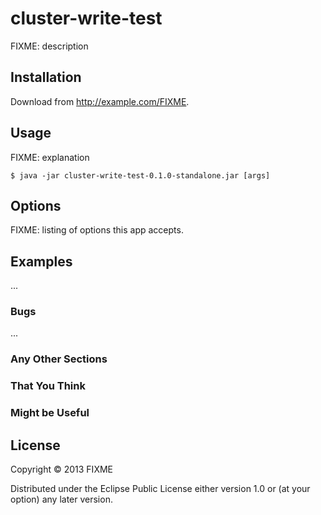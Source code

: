 # cluster-write-test

FIXME: description

## Installation

Download from http://example.com/FIXME.

## Usage

FIXME: explanation

    $ java -jar cluster-write-test-0.1.0-standalone.jar [args]

## Options

FIXME: listing of options this app accepts.

## Examples

...

### Bugs

...

### Any Other Sections
### That You Think
### Might be Useful

## License

Copyright © 2013 FIXME

Distributed under the Eclipse Public License either version 1.0 or (at
your option) any later version.
